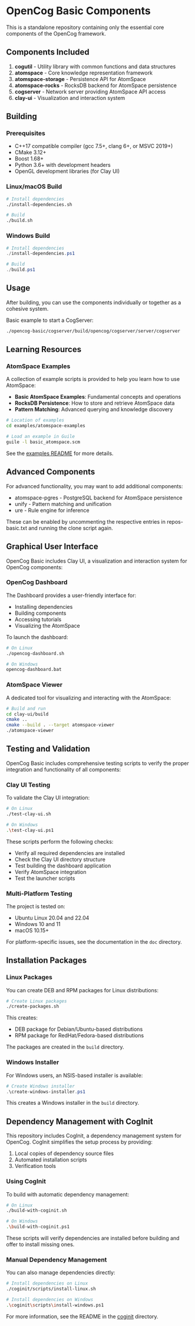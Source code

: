 # OpenCog Basic Components

This is a standalone repository containing only the essential core components of the OpenCog framework.

## Components Included

1. **cogutil** - Utility library with common functions and data structures
2. **atomspace** - Core knowledge representation framework
3. **atomspace-storage** - Persistence API for AtomSpace
4. **atomspace-rocks** - RocksDB backend for AtomSpace persistence
5. **cogserver** - Network server providing AtomSpace API access
6. **clay-ui** - Visualization and interaction system

## Building

### Prerequisites

- C++17 compatible compiler (gcc 7.5+, clang 6+, or MSVC 2019+)
- CMake 3.12+
- Boost 1.68+
- Python 3.6+ with development headers
- OpenGL development libraries (for Clay UI)

### Linux/macOS Build

```bash
# Install dependencies
./install-dependencies.sh

# Build
./build.sh
```

### Windows Build

```powershell
# Install dependencies
./install-dependencies.ps1

# Build
./build.ps1
```

## Usage

After building, you can use the components individually or together as a cohesive system.

Basic example to start a CogServer:

```bash
./opencog-basic/cogserver/build/opencog/cogserver/server/cogserver
```

## Learning Resources

### AtomSpace Examples

A collection of example scripts is provided to help you learn how to use AtomSpace:

- **Basic AtomSpace Examples**: Fundamental concepts and operations
- **RocksDB Persistence**: How to store and retrieve AtomSpace data
- **Pattern Matching**: Advanced querying and knowledge discovery

```bash
# Location of examples
cd examples/atomspace-examples

# Load an example in Guile
guile -l basic_atomspace.scm
```

See the [examples README](examples/atomspace-examples/README.md) for more details.

## Advanced Components

For advanced functionality, you may want to add additional components:
- atomspace-pgres - PostgreSQL backend for AtomSpace persistence
- unify - Pattern matching and unification
- ure - Rule engine for inference

These can be enabled by uncommenting the respective entries in repos-basic.txt
and running the clone script again.

## Graphical User Interface

OpenCog Basic includes Clay UI, a visualization and interaction system for OpenCog components:

### OpenCog Dashboard

The Dashboard provides a user-friendly interface for:
- Installing dependencies
- Building components
- Accessing tutorials
- Visualizing the AtomSpace

To launch the dashboard:

```bash
# On Linux
./opencog-dashboard.sh

# On Windows
opencog-dashboard.bat
```

### AtomSpace Viewer

A dedicated tool for visualizing and interacting with the AtomSpace:

```bash
# Build and run
cd clay-ui/build
cmake ..
cmake --build . --target atomspace-viewer
./atomspace-viewer
```

## Testing and Validation

OpenCog Basic includes comprehensive testing scripts to verify the proper integration and functionality of all components:

### Clay UI Testing

To validate the Clay UI integration:

```bash
# On Linux
./test-clay-ui.sh

# On Windows
.\test-clay-ui.ps1
```

These scripts perform the following checks:
- Verify all required dependencies are installed
- Check the Clay UI directory structure
- Test building the dashboard application
- Verify AtomSpace integration
- Test the launcher scripts

### Multi-Platform Testing

The project is tested on:
- Ubuntu Linux 20.04 and 22.04
- Windows 10 and 11
- macOS 10.15+

For platform-specific issues, see the documentation in the `doc` directory.

## Installation Packages

### Linux Packages

You can create DEB and RPM packages for Linux distributions:

```bash
# Create Linux packages
./create-packages.sh
```

This creates:
- DEB package for Debian/Ubuntu-based distributions
- RPM package for RedHat/Fedora-based distributions

The packages are created in the `build` directory.

### Windows Installer

For Windows users, an NSIS-based installer is available:

```powershell
# Create Windows installer
.\create-windows-installer.ps1
```

This creates a Windows installer in the `build` directory.

## Dependency Management with CogInit

This repository includes CogInit, a dependency management system for OpenCog. CogInit simplifies the setup process by providing:

1. Local copies of dependency source files
2. Automated installation scripts
3. Verification tools

### Using CogInit

To build with automatic dependency management:

```bash
# On Linux
./build-with-coginit.sh

# On Windows
.\build-with-coginit.ps1
```

These scripts will verify dependencies are installed before building and offer to install missing ones.

### Manual Dependency Management

You can also manage dependencies directly:

```bash
# Install dependencies on Linux
./coginit/scripts/install-linux.sh

# Install dependencies on Windows
.\coginit\scripts\install-windows.ps1
```

For more information, see the README in the [coginit](./coginit) directory.
